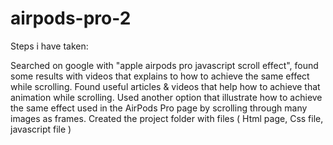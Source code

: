 # airpods-pro-2

Steps i have taken:

Searched on google with "apple airpods pro javascript scroll effect", found some results with videos that explains to how to achieve the same effect while scrolling.
Found useful articles & videos that help how to achieve that animation while scrolling.
Used another option that illustrate how to achieve the same effect used in the AirPods Pro page by scrolling through many images as frames.
Created the project folder with files ( Html page, Css file, javascript file )
